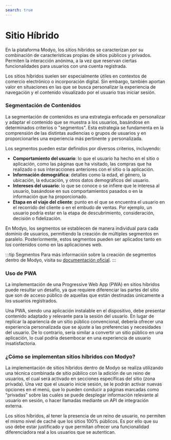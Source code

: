 ```yaml
---
search: true
---
```


# Sitio Híbrido

En la plataforma Modyo, los sitios híbridos se caracterizan por su combinación de características propias de sitios públicos y privados. Permiten la interacción anónima, a la vez que reservan ciertas funcionalidades para usuarios con una cuenta registrada.

Los sitios híbridos suelen ser especialmente útiles en contextos de comercio electrónico o incorporación digital. Sin embargo, también aportan valor en situaciones en las que se busca personalizar la experiencia de navegación y el contenido visualizado por el usuario tras iniciar sesión.

### Segmentación de Contenidos

La segmentación de contenidos es una estrategia enfocada en personalizar y adaptar el contenido que se muestra a los usuarios, basándose en determinados criterios o "segmentos". Esta estrategia se fundamenta en la comprensión de las distintas audiencias o grupos de usuarios y en proporcionarles una experiencia más pertinente y personalizada.

Los segmentos pueden estar definidos por diversos criterios, incluyendo:

- **Comportamiento del usuario**: lo que el usuario ha hecho en el sitio o aplicación, como las páginas que ha visitado, las compras que ha realizado o sus interacciones anteriores con el sitio o la aplicación.
- **Información demográfica**: detalles como la edad, el género, la ubicación, la educación, y otros datos demográficos del usuario.
- **Intereses del usuario**: lo que se conoce o se infiere que le interesa al usuario, basándose en sus comportamientos pasados o en la información que ha proporcionado.
- **Etapa en el viaje del cliente**: punto en el que se encuentra el usuario en el recorrido del cliente o en el embudo de ventas. Por ejemplo, un usuario podría estar en la etapa de descubrimiento, consideración, decisión o fidelización.

En Modyo, los segmentos se establecen de manera individual para cada dominio de usuarios, permitiendo la creación de múltiples segmentos en paralelo. Posteriormente, estos segmentos pueden ser aplicados tanto en los contenidos como en las aplicaciones web.

:::tip Segmentos
Para más información sobre la creación de segmentos dentro de Modyo, visita su [documentación oficial](/es/platform/customers/segments).
:::

### Uso de PWA

La implementación de una Progressive Web App (PWA) en sitios híbridos puede resultar un desafío, ya que requiere diferenciar las partes del sitio que son de acceso público de aquellas que están destinadas únicamente a los usuarios registrados.

Una PWA, siendo una aplicación instalable en el dispositivo, debe presentar contenido adaptado y relevante para la sesión del usuario. En lugar de replicar la apariencia de un sitio público convencional, debería ofrecer una experiencia personalizada que se ajuste a las preferencias y necesidades del usuario. De lo contrario, sería similar a convertir un sitio público en una aplicación, lo cual podría desembocar en una experiencia de usuario insatisfactoria.


### ¿Cómo se implementan sitios híbridos con Modyo?

La implementación de sitios híbridos dentro de Modyo se realiza utilizando una técnica combinada de sitio público con la adición de un reino de usuarios, el cual será activado en secciones específicas del sitio (zona privada). Una vez que el usuario inicie sesión, se le podrán activar nuevas opciones en el menú, que lo pueden conducir a páginas marcadas como “privadas” sobre las cuales se puede desplegar información relevante al usuario en sesión, o hacer llamadas mediante un API de integración externa.

Los sitios híbridos, al tener la presencia de un reino de usuario, no permiten el mismo nivel de caché que los sitios 100% públicos. Es por ello que su uso debe estar justificado y que permitan ofrecer una funcionalidad diferenciadora real a los usuarios que se autentican.
